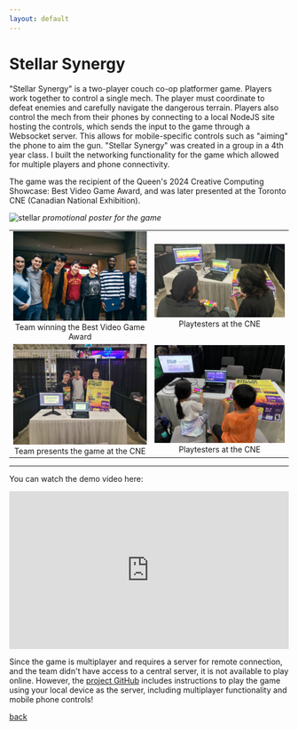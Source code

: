 ```yaml
---
layout: default
---
```

# Stellar Synergy
"Stellar Synergy" is a two-player couch co-op platformer game. Players work together to control a single mech. The player must coordinate to defeat enemies and carefully navigate the dangerous terrain. Players also control the mech from their phones by connecting to a local NodeJS site hosting the controls, which sends the input to the game through a Websocket server. This allows for mobile-specific controls such as "aiming" the phone to aim the gun. "Stellar Synergy" was created in a group in a 4th year class. I built the networking functionality for the game which allowed for multiple players and phone connectivity.

The game was the recipient of the Queen's 2024 Creative Computing Showcase: Best Video Game Award, and was later presented at the Toronto CNE (Canadian National Exhibition).



![stellar](./imgs/stellar-synergy/poster.png) 
_promotional poster for the game_

| | |
|:-------------------------:|:-------------------------:|
|<img src="./imgs/stellar-synergy/computing-showcase.jpg" width="100%"/> Team winning the Best Video Game Award|<img src="./imgs/stellar-synergy/playtesting-1.jpg" width="100%"/> Playtesters at the CNE|
|<img src="./imgs/stellar-synergy/cne.jpg" width="100%"/>Team presents the game at the CNE|<img src="./imgs/stellar-synergy/playtesting-2.jpg" width="100%" />Playtesters at the CNE|
---

You can watch the demo video here:

<div style="padding:56.25% 0 0 0;position:relative;"><iframe src="https://player.vimeo.com/video/1008225173?badge=0&amp;autopause=0&amp;player_id=0&amp;app_id=58479" frameborder="0" allow="autoplay; fullscreen; picture-in-picture; clipboard-write" style="position:absolute;top:0;left:0;width:100%;height:100%;" title="Stellar Synergy Demo"></iframe></div><script src="https://player.vimeo.com/api/player.js"></script>

Since the game is multiplayer and requires a server for remote connection, and the team didn't have access to a central server, it is not available to play online. However, the [project GitHub](https://github.com/jayttk02/CISC-496-GDP-2) includes instructions to play the game using your local device as the server, including multiplayer functionality and mobile phone controls!

[back](./projects-landing.html)